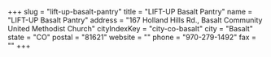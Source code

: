+++
slug = "lift-up-basalt-pantry"
title = "LIFT-UP Basalt Pantry"
name = "LIFT-UP Basalt Pantry"
address = "167 Holland Hills Rd., Basalt Community United Methodist Church"
cityIndexKey = "city-co-basalt"
city = "Basalt"
state = "CO"
postal = "81621"
website = ""
phone = "970-279-1492"
fax = ""
+++
